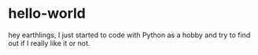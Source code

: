 # hello-world

hey earthlings,
I just started to code with Python as a hobby and try to find out if I really like it or not.
